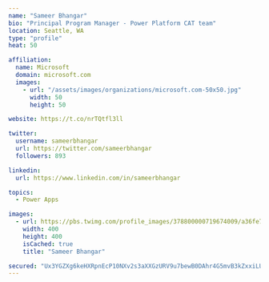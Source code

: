 ```yaml
---
name: "Sameer Bhangar"
bio: "Principal Program Manager - Power Platform CAT team"
location: Seattle, WA
type: "profile"
heat: 50

affiliation:
  name: Microsoft
  domain: microsoft.com
  images:
    - url: "/assets/images/organizations/microsoft.com-50x50.jpg"
      width: 50
      height: 50

website: https://t.co/nrTQtfl3ll

twitter:
  username: sameerbhangar
  url: https://twitter.com/sameerbhangar
  followers: 893

linkedin:
  url: https://www.linkedin.com/in/sameerbhangar

topics:
  - Power Apps

images:
  - url: https://pbs.twimg.com/profile_images/378800000719674009/a36fe7ddfab1778b76e5793772e43798_400x400.jpeg
    width: 400
    height: 400
    isCached: true
    title: "Sameer Bhangar"

secured: "Ux3YGZXg6keHXRpnEcP10NXv2s3aXXGzURV9u7bewB0DAhr4G5mvB3kZxxiLUcPjNM4UEGj7Efr62kQ0/A59YzIsOyRgKuqM4MwSVC2CWydgsqTCeUO2+kSMZFG/jbUeFtDizw5ecAdvJqk7Pxekd6SQdAk12F4xDoDUfhuJd6ZP7VfjmbJV9wM5DTNDbvX+so00gILzT+35Tw7G/gRbld2qA3OB4pN4gQsyRHrVYB2lX7Bo++9jgkG6xlgtlEKGPQ/g87w9SRnOW4GsYFdoj0Nz+oX0mhz6xTbHI4xgQuoc5mF21U6e3HbUcOtJefSeqcMOHK0Q1CDXVAwlNfHeonADDwwMqZF8nhTcdBiUR5zU47kKFl9Qz+Nscr/Jpw1DfgNfTx1MYdSZ5BwCTaOKeg==;g6Io0wQLv4dvWnORnzEtUg=="
---
```


